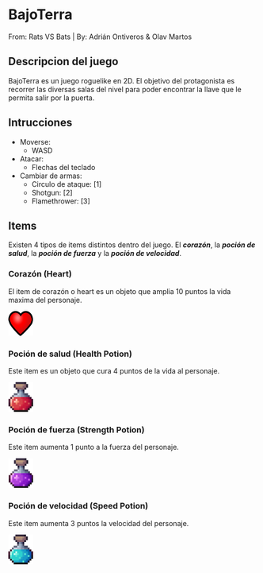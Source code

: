 # BajoTerra
From: Rats VS Bats  |  By: Adrián Ontiveros & Olav Martos

## Descripcion del juego
BajoTerra es un juego roguelike en 2D. El objetivo del protagonista es recorrer las diversas salas del nivel para poder encontrar la llave que le permita salir por la puerta.

## Intrucciones
- Moverse:
    - WASD
- Atacar:
    - Flechas del teclado
- Cambiar de armas:
    - Circulo de ataque: [1]
    - Shotgun: [2]
    - Flamethrower: [3]

## Items
Existen 4 tipos de items distintos dentro del juego.
El ***corazón***, la ***poción de salud***, la ***poción de fuerza*** y la ***poción de velocidad***.

### **Corazón (Heart)**
El item de corazón o heart es un objeto que amplia 10 puntos la vida maxima del personaje.

<img src=".\BajoTerra\Assets\Readme\Items\Life_UI_001.png" style="width:50px; height:50px" abbr title="Icono de corazon"/>

### **Poción de salud (Health Potion)**
Este item es un objeto que cura 4 puntos de la vida al personaje.

<img src=".\BajoTerra\Assets\Readme\Items\health_pot2.png" style="width:50px; height:60px" abbr title="Icono de Helth Potion"/>

### **Poción de fuerza (Strength Potion)**
Este item aumenta 1 punto a la fuerza del personaje.

<img src=".\BajoTerra\Assets\Readme\Items\strength_pot2.png" style="width:50px; height:60px" abbr title="Icono de Strength Potion"/>

### **Poción de velocidad (Speed Potion)**
Este item aumenta 3 puntos la velocidad del personaje.

<img src=".\BajoTerra\Assets\Readme\Items\speed_pot2.png" style="width:50px; height:60px" abbr title="Icono de Speed Potion"/>